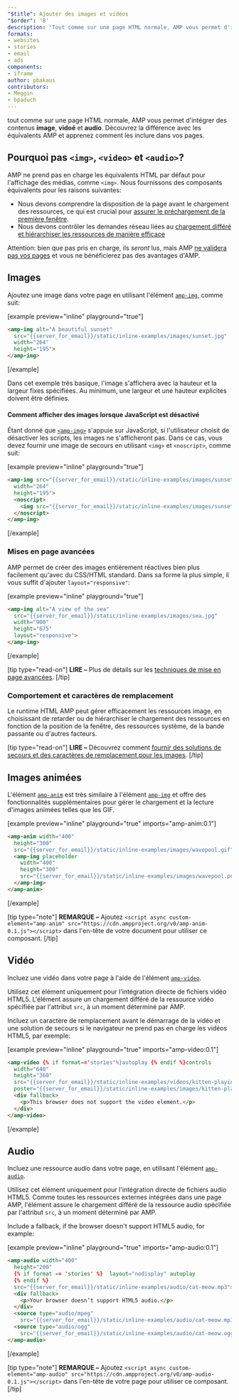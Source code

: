 ```yaml
---
"$title": Ajouter des images et vidéos
"$order": '8'
description: "Tout comme sur une page HTML normale, AMP vous permet d'intégrer des contenus image, vidéo et audio. Découvrez la différence avec les équivalents AMP et apprenez à ..."
formats:
- websites
- stories
- email
- ads
components:
- iframe
author: pbakaus
contributors:
- Meggin
- bpaduch
---
```


tout comme sur une page HTML normale, AMP vous permet d'intégrer des contenus **image**, **vidoé** et **audio**. Découvrez la différence avec les équivalents AMP et apprenez comment les inclure dans vos pages.

## Pourquoi pas `<img>`, `<video>` et `<audio>`?

AMP ne prend pas en charge les équivalents HTML par défaut pour l'affichage des médias, comme `<img>`. Nous fournissons des composants équivalents pour les raisons suivantes:

- Nous devons comprendre la disposition de la page avant le chargement des ressources, ce qui est crucial pour [assurer le préchargement de la première fenêtre](../../../../about/how-amp-works.html#size-all-resources-statically).
- Nous devons contrôler les demandes réseau liées au [chargement différé et hiérarchiser les ressources de manière efficace](../../../../about/how-amp-works.html#prioritize-resource-loading)

Attention: bien que pas pris en charge, ils *seront* lus, mais AMP [ne validera pas vos pages](../../../../documentation/guides-and-tutorials/learn/validation-workflow/validate_amp.md) et vous ne bénéficierez pas des avantages d'AMP.

## Images

Ajoutez une image dans votre page en utilisant l'élément [`amp-img`](../../../../documentation/components/reference/amp-img.md), comme suit:

[example preview="inline" playground="true"]
```html
<amp-img alt="A beautiful sunset"
  src="{{server_for_email}}/static/inline-examples/images/sunset.jpg"
  width="264"
  height="195">
</amp-img>
```
[/example]

Dans cet exemple très basique, l'image s'affichera avec la hauteur et la largeur fixes spécifiées. Au minimum, une largeur et une hauteur explicites doivent être définies.

#### Comment afficher des images lorsque JavaScript est désactivé

Étant donné que [`<amp-img>`](../../../../documentation/components/reference/amp-img.md) s'appuie sur JavaScript, si l'utilisateur choisit de désactiver les scripts, les images ne s'afficheront pas. Dans ce cas, vous devez fournir une image de secours en utilisant `<img>` et `<noscript>`, comme suit:

[example preview="inline" playground="true"]
```html
<amp-img src="{{server_for_email}}/static/inline-examples/images/sunset.jpg"
  width="264"
  height="195">
  <noscript>
    <img src="{{server_for_email}}/static/inline-examples/images/sunset.jpg" width="264" height="195" />
  </noscript>
</amp-img>
```
[/example]

### Mises en page avancées

AMP permet de créer des images entièrement réactives bien plus facilement qu'avec du CSS/HTML standard. Dans sa forme la plus simple, il vous suffit d'ajouter `layout="responsive"`:

[example preview="inline" playground="true"]
```html
<amp-img alt="A view of the sea"
  src="{{server_for_email}}/static/inline-examples/images/sea.jpg"
  width="900"
  height="675"
  layout="responsive">
</amp-img>
```
[/example]

[tip type="read-on"] **LIRE –**  Plus de détails sur les [techniques de mise en page avancées](../../../../documentation/guides-and-tutorials/develop/style_and_layout/control_layout.md). [/tip]

### Comportement et caractères de remplacement

Le runtime HTML AMP peut gérer efficacement les ressources image, en choisissant de retarder ou de hiérarchiser le chargement des ressources en fonction de la position de la fenêtre, des ressources système, de la bande passante ou d'autres facteurs.

[tip type="read-on"] **LIRE –**  Découvrez comment [fournir des solutions de secours et des caractères de remplacement pour les images](../../../../documentation/guides-and-tutorials/develop/style_and_layout/placeholders.md). [/tip]

## Images animées

L'élément [`amp-anim`](../../../../documentation/components/reference/amp-anim.md) est très similaire à l'élément [`amp-img`](../../../../documentation/components/reference/amp-img.md) et offre des fonctionnalités supplémentaires pour gérer le chargement et la lecture d'images animées telles que les GIF.

[example preview="inline" playground="true" imports="amp-anim:0.1"]
```html
<amp-anim width="400"
  height="300"
  src="{{server_for_email}}/static/inline-examples/images/wavepool.gif">
  <amp-img placeholder
    width="400"
    height="300"
    src="{{server_for_email}}/static/inline-examples/images/wavepool.png">
  </amp-img>
</amp-anim>
```
[/example]

[tip type="note"] **REMARQUE –**  Ajoutez `<script async custom-element="amp-anim" src="https://cdn.ampproject.org/v0/amp-anim-0.1.js"></script>` dans l'en-tête de votre document pour utiliser ce composant. [/tip]

## Vidéo

Incluez une vidéo dans votre page à l'aide de l'élément [`amp-video`](../../../../documentation/components/reference/amp-video.md).

Utilisez cet élément uniquement pour l'intégration directe de fichiers vidéo HTML5. L'élément assure un chargement différé de la ressource vidéo spécifiée par l'attribut `src`, à un moment déterminé par AMP.

Incluez un caractère de remplacement avant le démarrage de la vidéo et une solution de secours si le navigateur ne prend pas en charge les vidéos HTML5, par exemple:

[example preview="inline" playground="true" imports="amp-video:0.1"]
```html
<amp-video {% if format=='stories'%}autoplay {% endif %}controls
  width="640"
  height="360"
  src="{{server_for_email}}/static/inline-examples/videos/kitten-playing.mp4"
  poster="{{server_for_email}}/static/inline-examples/images/kitten-playing.png">
  <div fallback>
    <p>This browser does not support the video element.</p>
  </div>
</amp-video>
```
[/example]

## Audio

Incluez une ressource audio dans votre page, en utilisant l'élément [`amp-audio`](../../../../documentation/components/reference/amp-audio.md).

Utilisez cet élément uniquement pour l'intégration directe de fichiers audio HTML5. Comme toutes les ressources externes intégrées dans une page AMP, l'élément assure le chargement différé de la ressource audio spécifiée par l'attribut `src`, à un moment déterminé par AMP.

Include a fallback, if the browser doesn't support HTML5 audio, for example:

[example preview="inline" playground="true" imports="amp-audio:0.1"]
```html
<amp-audio width="400"
  height="200"
  {% if format == 'stories' %}  layout="nodisplay" autoplay
  {% endif %}
  src="{{server_for_email}}/static/inline-examples/audio/cat-meow.mp3">
  <div fallback>
    <p>Your browser doesn’t support HTML5 audio.</p>
  </div>
  <source type="audio/mpeg"
    src="{{server_for_email}}/static/inline-examples/audio/cat-meow.mp3">
  <source type="audio/ogg"
    src="{{server_for_email}}/static/inline-examples/audio/cat-meow.ogg">
</amp-audio>
```
[/example]

[tip type="note"] **REMARQUE –**  Ajoutez `<script async custom-element="amp-audio" src="https://cdn.ampproject.org/v0/amp-audio-0.1.js"></script>` dans l'en-tête de votre page pour utiliser ce composant. [/tip]
